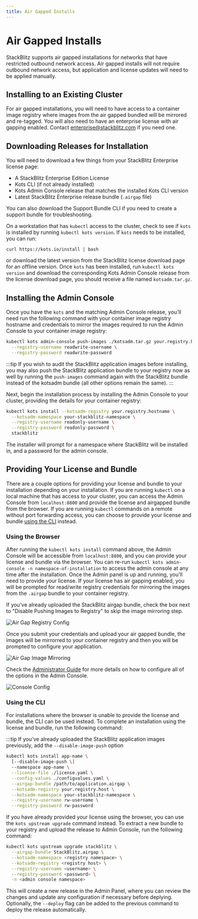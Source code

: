 ```yaml
---
title: Air Gapped Installs
---
```


# Air Gapped Installs

StackBlitz supports air gapped installations for networks that have restricted outbound network access. Air gapped installs will not require outbound network access, but application and license updates will need to be applied manually.

## Installing to an Existing Cluster

For air gapped installations, you will need to have access to a container image registry where images from the air gapped bundled will be mirrored and re-tagged. You will also need to have an enterprise license with air gapping enabled. Contact [enterprise@stackblitz.com](mailto:enterprise@stackblitz.com) if you need one.

## Downloading Releases for Installation

You will need to download a few things from your StackBlitz Enterprise license page:

- A StackBlitz Enterprise Edition License
- Kots CLI (if not already installed)
- Kots Admin Console release that matches the installed Kots CLI version
- Latest StackBlitz Enterprise release bundle (`.airgap` file)

You can also download the Support Bundle CLI if you need to create a support bundle for troubleshooting.

On a workstation that has `kubectl` access to the cluster, check to see if `kots` is installed by running `kubectl kots version`. If `kots` needs to be installed, you can run:

```
curl https://kots.io/install | bash
```

or download the latest version from the StackBlitz license download page for an offline version. Once `kots` has been installed, run `kubectl kots version` and download the corresponding Kots Admin Console release from the license download page, you should receive a file named `kotsadm.tar.gz`.

## Installing the Admin Console

Once you have the `kots` and the matching Admin Console release, you'll need run the following command with your container image registry hostname and credentials to mirror the images required to run the Admin Console to your container image registry:

```sh
kubectl kots admin-console push-images ./kotsadm.tar.gz your.registry.hostname/your-stackblitz-namespace \
  --registry-username readwrite-username \
  --registry-password readwrite-password
```

:::tip If you wish to audit the StackBlitz application images before installing, you may also push the StackBlitz application bundle to your registry now as well by running the `push-images` command again with the StackBlitz bundle instead of the kotsadm bundle (all other options remain the same). :::

Next, begin the installation process by installing the Admin Console to your cluster, providing the details for your container registry:

```sh
kubectl kots install --kotsadm-registry your.registry.hostname \
  --kotsadm-namespace your-stackblitz-namespace \
  --registry-username readonly-username \
  --registry-password readonly-password \
  stackblitz
```

The installer will prompt for a namespace where StackBlitz will be installed in, and a password for the admin console.

## Providing Your License and Bundle

There are a couple options for providing your license and bundle to your installation depending on your installation. If you are running `kubectl` on a local machine that has access to your cluster, you can access the Admin Console from `localhost:8800` and provide the license and airgapped bundle from the browser. If you are running `kubectl` commands on a remote without port forwarding access, you can choose to provide your license and bundle [using the CLI](#using-the-cli) instead.

### Using the Browser

After running the `kubectl kots install` command above, the Admin Console will be accessible from `localhost:8800`, and you can provide your license and bundle via the browser. You can re-run `kubectl kots admin-console -n namespace-of-installation` to access the admin console at any time after the installation. Once the Admin panel is up and running, you'll need to provide your license. If your license has air gapping enabled, you will be prompted for read/write registry credentials for mirroring the images from the `.airgap` bundle to your container registry.

If you've already uploaded the StackBlitz airgap bundle, check the box next to "Disable Pushing Images to Registry" to skip the image mirroring step.

![Air Gap Registry Config](/doc_images/ee/airgap-installation/kots-docker-screen.png)

Once you submit your credentials and upload your air gapped bundle, the images will be mirrorred to your container registry and then you will be prompted to configure your application.

![Air Gap Image Mirroring](/doc_images/airgapped-mirror-images.png)

Check the [Administrator Guide](/docs/enterprise/installation/administrator-guide#config-options) for more details on how to configure all of the options in the Admin Console.

![Console Config](/doc_images/ee-console-config.png)

### Using the CLI

For installations where the browser is unable to provide the license and bundle, the CLI can be used instead. To complete an installation using the license and bundle, run the following command:

:::tip If you've already uploaded the StackBlitz application images previously, add the `--disable-image-push` option

```sh
kubectl kots install app-name \
  [--disable-image-push \]
  --namespace app-name \
  --license-file ./license.yaml \
  --config-values ./configvalues.yaml \
  --airgap-bundle /path/to/application.airgap \
  --kotsadm-registry your.registry.host \
  --kotsadm-namespace your-stackblitz-namespace \
  --registry-username rw-username \
  --registry-password rw-password
```

If you have already provided your license using the browser, you can use the `kots upstream upgrade` command instead. To extract a new bundle to your registry and upload the release to Admin Console, run the following command:

```sh
kubectl kots upstream upgrade stackblitz \
  --airgap-bundle StackBlitz.airgap \
  --kotsadm-namespace <registry namespace> \
  --kotsadm-registry <registry host> \
  --registry-username <username> \
  --registry-password <password> \
  -n <admin console namespace>
```

This will create a new release in the Admin Panel, where you can review the changes and update any configuration if necessary before deplying. Optionally, the `--deploy` flag can be added to the previous command to deploy the release automatically.
